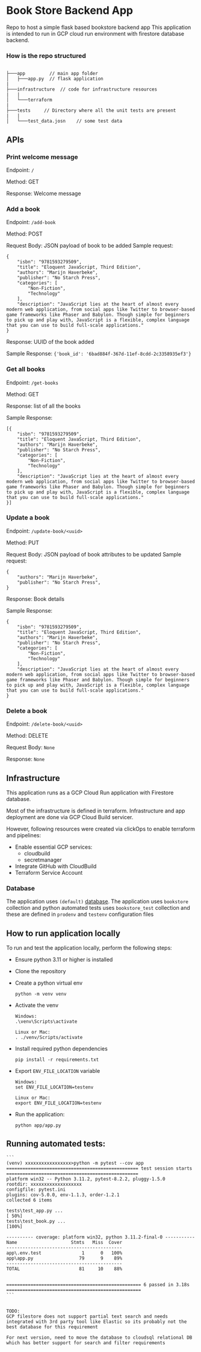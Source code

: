 # Book Store Backend App
Repo to host a simple flask based bookstore backend app
This application is intended to run in GCP cloud run environment with firestore database backend.

### How is the repo structured
```

├───app         // main app folder
│   ├───app.py  // flask application
|
├───infrastructure  // code for infrastructure resources
|   |
│   └───terraform
|
├───tests     // Directory where all the unit tests are present
|   |
│   └───test_data.josn    // some test data

```

## APIs

### Print welcome message

Endpoint: `/`

Method: GET

Response: Welcome message

### Add a book
Endpoint: `/add-book`

Method: POST

Request Body:  JSON payload of book to be added
Sample request:
```
{
    "isbn": "9781593279509",
    "title": "Eloquent JavaScript, Third Edition",
    "authors": "Marijn Haverbeke",
    "publisher": "No Starch Press",
    "categories": [
        "Non-Fiction",
        "Technology"
    ],
    "description": "JavaScript lies at the heart of almost every modern web application, from social apps like Twitter to browser-based game frameworks like Phaser and Babylon. Though simple for beginners to pick up and play with, JavaScript is a flexible, complex language that you can use to build full-scale applications."
}
```
Response: UUID of the book added 

Sample Response: `{'book_id': '6bad884f-367d-11ef-8cdd-2c3358935ef3'}`

### Get all books

Endpoint: `/get-books`

Method: GET

Response: list of all the books

Sample Response:
```
[{
    "isbn": "9781593279509",
    "title": "Eloquent JavaScript, Third Edition",
    "authors": "Marijn Haverbeke",
    "publisher": "No Starch Press",
    "categories": [
        "Non-Fiction",
        "Technology"
    ],
    "description": "JavaScript lies at the heart of almost every modern web application, from social apps like Twitter to browser-based game frameworks like Phaser and Babylon. Though simple for beginners to pick up and play with, JavaScript is a flexible, complex language that you can use to build full-scale applications."
}]
```

### Update a book

Endpoint: `/update-book/<uuid>`

Method: PUT

Request Body:  JSON payload of book attributes to be updated
Sample request:
```
{
    "authors": "Marijn Haverbeke",
    "publisher": "No Starch Press",
}
```
Response: Book details

Sample Response:
```
{
    "isbn": "9781593279509",
    "title": "Eloquent JavaScript, Third Edition",
    "authors": "Marijn Haverbeke",
    "publisher": "No Starch Press",
    "categories": [
        "Non-Fiction",
        "Technology"
    ],
    "description": "JavaScript lies at the heart of almost every modern web application, from social apps like Twitter to browser-based game frameworks like Phaser and Babylon. Though simple for beginners to pick up and play with, JavaScript is a flexible, complex language that you can use to build full-scale applications."
}
```

### Delete a book

Endpoint: `/delete-book/<uuid>`

Method: DELETE

Request Body:  `None`

Response: `None`


## Infrastructure

This application runs as a GCP Cloud Run application with Firestore database.

Most of the infrastructure is defined in terraform. Infrastructure and app deployment are done via GCP Cloud Build servicer.

However, following resources were created via clickOps to enable terraform and pipelines:
- Enable essential GCP services:
    - cloudbuild
    - secretmanager
- Integrate GitHub with CloudBuild
- Terraform Service Account

### Database

The application uses `(default)` [database](https://firebase.google.com/docs/firestore/manage-databases). The application uses `bookstore` collection and python automated tests uses `bookstore_test` collection and these are defined in `prodenv` and `testenv` configuration files

## How to run application locally

To run and test the application locally, perform the following steps:

- Ensure python 3.11 or higher is installed
- Clone the repository
- Create a python virtual env
    ```
    python -m venv venv
    ```
- Activate the venv
    ```
    Windows:
    .\venv\Scripts\activate

    Linux or Mac:
    . ./venv/Scripts/activate
    ```
- Install required python dependencies
    ```
    pip install -r requirements.txt
    ```

- Export `ENV_FILE_LOCATION` variable
    ```
    Windows:
    set ENV_FILE_LOCATION=testenv

    Linux or Mac:
    export ENV_FILE_LOCATION=testenv
    ```

- Run the application:
    ```
    python app/app.py
    ```

## Running automated tests:
    ```
    (venv) xxxxxxxxxxxxxxxxx>python -m pytest --cov app
    ================================================= test session starts =================================================
    platform win32 -- Python 3.11.2, pytest-8.2.2, pluggy-1.5.0
    rootdir: xxxxxxxxxxxxxxxxxxx
    configfile: pytest.ini
    plugins: cov-5.0.0, env-1.1.3, order-1.2.1
    collected 6 items

    tests\test_app.py ...                                                                                            [ 50%]
    tests\test_book.py ...                                                                                           [100%]

    ---------- coverage: platform win32, python 3.11.2-final-0 -----------
    Name                    Stmts   Miss  Cover
    -------------------------------------------
    app\.env.test               1      0   100%
    app\app.py                 79      9    89%
    -------------------------------------------
    TOTAL                      81     10    88%


    ================================================== 6 passed in 3.18s ==================================================
    ```


    TODO:
    GCP filestore does not support partial text search and needs integrated with 3rd party tool like Elastic so its probably not the best database for this requirement

    For next version, need to move the database to cloudsql relational DB which has better support for search and filter requirements